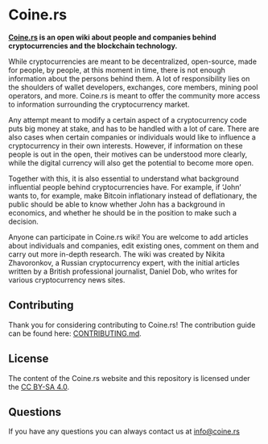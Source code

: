 # Coine.rs

**[Coine.rs](https://coine.rs/) is an open wiki about people and companies behind cryptocurrencies and the blockchain technology.**

While cryptocurrencies are meant to be decentralized, open-source, made for people, by people, at this moment in time, there is not enough information about the persons behind them. A lot of responsibility lies on the shoulders of wallet developers, exchanges, core members, mining pool operators, and more. Coine.rs is meant to offer the community more access to information surrounding the cryptocurrency market.

Any attempt meant to modify a certain aspect of a cryptocurrency code puts big money at stake, and has to be handled with a lot of care. There are also cases when certain companies or individuals would like to influence a cryptocurrency in their own interests. However, if information on these people is out in the open, their motives can be understood more clearly, while the digital currency will also get the potential to become more open.

Together with this, it is also essential to understand what background influential people behind cryptocurrencies have. For example, if ‘John’ wants to, for example, make Bitcoin inflationary instead of deflationary, the public should be able to know whether John has a background in economics, and whether he should be in the position to make such a decision.

Anyone can participate in Coine.rs wiki! You are welcome to add articles about individuals and companies, edit existing ones, comment on them and carry out more in-depth research. The wiki was created by Nikita Zhavoronkov, a Russian cryptocurrency expert, with the initial articles written by a British professional journalist, Daniel Dob, who writes for various cryptocurrency news sites.

## Contributing

Thank you for considering contributing to Coine.rs! The contribution guide can be found here: [CONTRIBUTING.md](CONTRIBUTING.md).

## License

The content of the Coine.rs website and this repository is licensed under the [CC BY-SA 4.0](http://creativecommons.org/licenses/by-sa/4.0/legalcode).

## Questions

If you have any questions you can always contact us at info@coine.rs